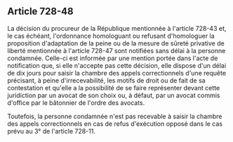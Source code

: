 Article 728-48
----
La décision du procureur de la République mentionnée à l'article 728-43 et, le
cas échéant, l'ordonnance homologuant ou refusant d'homologuer la proposition
d'adaptation de la peine ou de la mesure de sûreté privative de liberté
mentionnée à l'article 728-47 sont notifiées sans délai à la personne condamnée.
Celle-ci est informée par une mention portée dans l'acte de notification que, si
elle n'accepte pas cette décision, elle dispose d'un délai de dix jours pour
saisir la chambre des appels correctionnels d'une requête précisant, à peine
d'irrecevabilité, les motifs de droit ou de fait de sa contestation et qu'elle a
la possibilité de se faire représenter devant cette juridiction par un avocat de
son choix ou, à défaut, par un avocat commis d'office par le bâtonnier de
l'ordre des avocats.

Toutefois, la personne condamnée n'est pas recevable à saisir la chambre des
appels correctionnels en cas de refus d'exécution opposé dans le cas prévu au 3°
de l'article 728-11.
